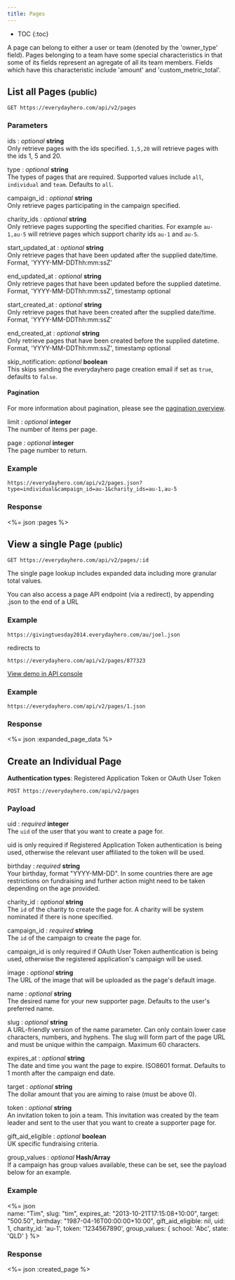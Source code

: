 ```yaml
---
title: Pages
---
```


* TOC
{:toc}

A page can belong to either a user or team (denoted by the 'owner_type' field).
Pages belonging to a team have some special characteristics in that some of its
fields represent an agregate of all its team members. Fields which have this
characteristic include 'amount' and 'custom_metric_total'.

## List all Pages <small>(public)</small>

    GET https://everydayhero.com/api/v2/pages

### Parameters

ids : _optional_ **string**<br/>
Only retrieve pages with the ids specified. `1,5,20` will retrieve pages with the ids 1, 5 and 20.

type : _optional_ **string**<br/>
The types of pages that are required. Supported values include `all`, `individual` and `team`. Defaults to `all`.

campaign_id : _optional_ **string**<br/>
Only retrieve pages participating in the campaign specified.

charity_ids : _optional_ **string**<br/>
Only retrieve pages supporting the specified charities. For example `au-1,au-5`
will retrieve pages which support charity ids `au-1` and `au-5`.

start_updated_at : _optional_ **string**<br/>
Only retrieve pages that have been updated after the supplied date/time.
Format, 'YYYY-MM-DDThh:mm:ssZ'

end_updated_at : _optional_ **string**<br/>
Only retrieve pages that have been updated before the supplied datetime.
Format, 'YYYY-MM-DDThh:mm:ssZ', timestamp optional

start_created_at : _optional_ **string**<br/>
Only retrieve pages that have been created after the supplied date/time.
Format, 'YYYY-MM-DDThh:mm:ssZ'

end_created_at : _optional_ **string**<br/>
Only retrieve pages that have been created before the supplied datetime.
Format, 'YYYY-MM-DDThh:mm:ssZ', timestamp optional

skip_notification: _optional_ **boolean**<br/>
This skips sending the everydayhero page creation email if set as `true`, defaults to `false`.

#### Pagination

For more information about pagination, please see the [pagination
overview](/overview/#pagination).

limit : _optional_ **integer**<br/>
The number of items per page.

page : _optional_ **integer**<br/>
The page number to return.

### Example

    https://everydayhero.com/api/v2/pages.json?type=individual&campaign_id=au-1&charity_ids=au-1,au-5

### Response

<%= json :pages %>

## View a single Page <small>(public)</small>

    GET https://everydayhero.com/api/v2/pages/:id

The single page lookup includes expanded data including more granular total values.

You can also access a page API endpoint (via a redirect), by appending .json to the end of a URL

### Example
    https://givingtuesday2014.everydayhero.com/au/joel.json

redirects to

    https://everydayhero.com/api/v2/pages/877323

[View demo in API console](/console/?query=pages/1.json)

### Example

    https://everydayhero.com/api/v2/pages/1.json

### Response

<%= json :expanded_page_data %>

## Create an Individual Page

<p class='info'><strong>Authentication types</strong>: Registered Application Token or OAuth User Token</p>

    POST https://everydayhero.com/api/v2/pages

### Payload

uid : _required_ **integer**<br/>
The `uid` of the user that you want to create a page for.

<p class='info'>uid is only required if Registered Application Token authentication is being used, otherwise the relevant user affiliated to the token will be used.</p>

birthday : _required_ **string**<br/>
Your birthday, format "YYYY-MM-DD". In some countries there are age restrictions on fundraising and further action might need to be taken depending on the age provided.

charity_id : _optional_ **string**<br/>
The `id` of the charity to create the page for. A charity will be system nominated if there is none specified.

campaign_id : _required_ **string**<br/>
The `id` of the campaign to create the page for.

<p class='info'>campaign_id is only required if OAuth User Token authentication is being used, otherwise the registered application's campaign will be used.</p>


image : _optional_ **string** <br/>
The URL of the image that will be uploaded as the page's default image.

name : _optional_ **string**<br/>
The desired name for your new supporter page. Defaults to the user's preferred name.

slug : _optional_ **string**<br/>
A URL-friendly version of the name parameter. Can only contain lower case characters, numbers, and hyphens. The slug will form part of the page URL and must be unique within the campaign. Maximum 60 characters.

expires_at : _optional_ **string**<br/>
The date and time you want the page to expire. ISO8601 format. Defaults to 1 month after the campaign end date.

target : _optional_ **string**<br/>
The dollar amount that you are aiming to raise (must be above 0).

token : _optional_ **string**<br/>
An invitation token to join a team. This invitation was created by the team leader and sent to the user that you want to create a supporter page for.

gift_aid_eligible : _optional_ **boolean**<br/>
UK specific fundraising criteria.

group_values : _optional_ **Hash/Array**<br/>
If a campaign has group values available, these can be set, see the payload below for an example.

### Example

<%= json \
  name: "Tim",
  slug: "tim",
  expires_at: "2013-10-21T17:15:08+10:00",
  target: "500.50",
  birthday: "1987-04-16T00:00:00+10:00",
  gift_aid_eligible: nil,
  uid: 1,
  charity_id: 'au-1',
  token: '1234567890',
  group_values: {
    school: 'Abc',
    state: 'QLD'
  }
%>

### Response

<%= json :created_page %>
